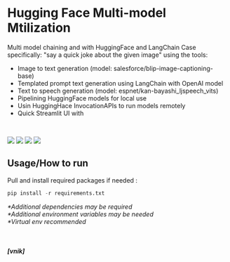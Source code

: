 # Hugging Face Multi-model Mtilization

Multi model chaining and with HuggingFace and LangChain
Case specifically: "say a quick joke about the given image" using the tools:
- Image to text generation (model: salesforce/blip-image-captioning-base)
- Templated prompt text generation using LangChain with OpenAI model
- Text to speech generation (model: espnet/kan-bayashi_ljspeech_vits)
- Pipelining HuggingFace models for local use
- Usin HuggingHace InvocationAPIs to run models remotely
- Quick Streamlit UI with

</br>

![](https://shields.io/badge/-python-ffe600?logo=python)
![](https://shields.io/badge/-pytorch-4377cb?logo=pytorch)
![](https://shields.io/badge/-huggingface-4377cb?logo=huggingface)
![](https://shields.io/badge/-langchain-4377cb?logo=langchain)


## Usage/How to run
Pull and install required packages if needed :

```python
pip install -r requirements.txt
```

_*Additional dependencies may be required_</br>
_*Additional environment variables may be needed_</br>
_*Virtual env recommended_</br>

</br>

##### [vnik]